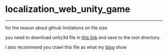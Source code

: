 # localization_web_unity_game
***
for the reason about github limitations on file size 

you need to download unity3d file in [this link](http://allophane.com/BlackSun/BlackSunFinal.unity3d) and save to the root directory.

I also recommend you crawl this file as what my [blog](http://allophane.com/index.php/2022/02/15/localization_unity_game/) show
